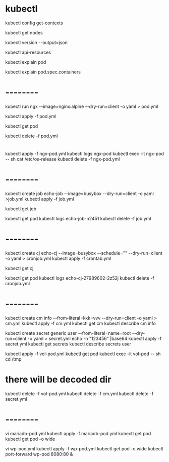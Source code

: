# kubectl
kubectl config get-contexts

kubectl get nodes

kubectl version --output=json

kubectl api-resources

kubectl explain pod

kubectl explain pod.spec.containers
# --------
kubectl run ngx --image=nginx:alpine --dry-run=client -o yaml > pod.yml

kubectl apply -f pod.yml

kubectl get pod

kubectl delete -f pod.yml
# 
kubectl apply -f ngx-pod.yml
kubectl logs ngx-pod
kubectl exec -it ngx-pod -- sh
    cat /etc/os-release
kubectl delete -f ngx-pod.yml
# --------
kubectl create job echo-job --image=busybox --dry-run=client -o yaml >job.yml
kubectl apply -f job.yml

kubectl get job

kubectl get pod
kubectl logs echo-job-n2451
kubectl delete -f job.yml
# --------
kubectl create cj echo-cj --image=busybox --schedule="" --dry-run=client -o yaml > cronjob.yml
kubectl apply -f crontab.yml

kubectl get cj

kubectl get pod
kubectl logs echo-cj-27989602-2z52j
kubectl delete -f cronjob.yml
# --------
kubectl create cm info --from-literal=kkk=vvv --dry-run=client -o yaml > cm.yml
kubectl apply -f cm.yml
kubectl get cm
kubectl describe cm info

kubectl create secret generic user --from-literal=name=root --dry-run=client -o yaml > secret.yml
echo -n "123456" |base64
kubectl apply -f secret.yml
kubectl get secrets
kubectl describe secrets user

kubectl apply -f vol-pod.yml
kubectl get pod
kubectl exec -it vol-pod -- sh
   cd /tmp
   # there will be decoded dir
kubectl delete -f vol-pod.yml
kubectl delete -f cm.yml
kubectl delete -f secret.yml
# --------
vi mariadb-pod.yml
kubectl apply -f mariadb-pod.yml
kubectl get pod
kubectl get pod -o wide

vi wp-pod.yml
kubectl apply -f wp-pod.yml
kubectl get pod -o wide
kubectl port-forward wp-pod 8080:80 &

